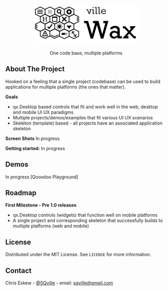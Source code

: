 <!-- PROJECT LOGO -->
<br />
<p align="center">
  <a href="https://github.com/sqville/ville.Wax">
    <img src="ville_Wax.png" alt="Logo">
  </a>

  <h3 align="center"></h3>

  <p align="center">
    One code base, multiple platforms
  </p>
</p>

<!-- ABOUT THE PROJECT -->
## About The Project
Hooked on a feeling that a single project (codebase) can be used to build applications for multiple platforms (the ones that matter).

**Goals**
* qx.Desktop based controls that fit and work well in the web, desktop and mobile UI UX paradigms
* Multiple projects/demos/examples that fit various UI UX scenarios
* Skeleton (template) based - all projects have an associated application skeleton

**Screen Shots**
In progress

<!-- GETTING STARTED -->
**Getting started:**
In progress

<!-- DEMO -->
## Demos
In progress
[Qooxdoo Playground]

<!-- ROADMAP -->
## Roadmap

**First Milestone - Pre 1.0 releases**
* qx.Desktop controls (widgets) that function well on mobile platforms
* A single project and corresponding skeleton that successfully builds to multiple platforms (web and mobile)

<!-- LICENSE -->
## License

Distributed under the MIT License. See `LICENSE` for more information.

<!-- CONTACT -->
## Contact

Chris Eskew - [@SQville](https://twitter.com/SQville) - email: sqville@gmail.com